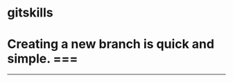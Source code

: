 # gitskills
Creating a new branch is quick and simple. ===
==============================================
----